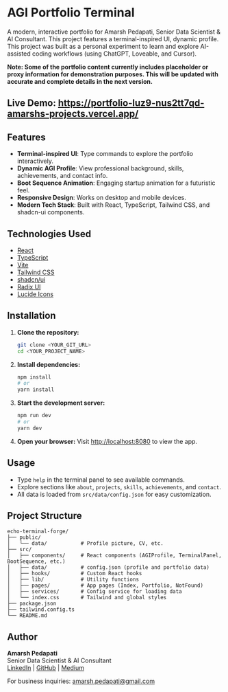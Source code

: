 # AGI Portfolio Terminal

A modern, interactive portfolio for Amarsh Pedapati, Senior Data Scientist & AI Consultant. This project features a terminal-inspired UI, dynamic profile.
This project was built as a personal experiment to learn and explore AI-assisted coding workflows (using ChatGPT, Loveable, and Cursor).

**Note:
Some of the portfolio content currently includes placeholder or proxy information for demonstration purposes. This will be updated with accurate and complete details in the next version.**

## Live Demo: https://portfolio-luz9-nus2tt7qd-amarshs-projects.vercel.app/

## Features
- **Terminal-inspired UI**: Type commands to explore the portfolio interactively.
- **Dynamic AGI Profile**: View professional background, skills, achievements, and contact info.
- **Boot Sequence Animation**: Engaging startup animation for a futuristic feel.
- **Responsive Design**: Works on desktop and mobile devices.
- **Modern Tech Stack**: Built with React, TypeScript, Tailwind CSS, and shadcn-ui components.

## Technologies Used
- [React](https://react.dev/)
- [TypeScript](https://www.typescriptlang.org/)
- [Vite](https://vitejs.dev/)
- [Tailwind CSS](https://tailwindcss.com/)
- [shadcn/ui](https://ui.shadcn.com/)
- [Radix UI](https://www.radix-ui.com/)
- [Lucide Icons](https://lucide.dev/)

## Installation
1. **Clone the repository:**
   ```sh
   git clone <YOUR_GIT_URL>
   cd <YOUR_PROJECT_NAME>
   ```
2. **Install dependencies:**
   ```sh
   npm install
   # or
   yarn install
   ```
3. **Start the development server:**
   ```sh
   npm run dev
   # or
   yarn dev
   ```
4. **Open your browser:**
   Visit [http://localhost:8080](http://localhost:8080) to view the app.

## Usage
- Type `help` in the terminal panel to see available commands.
- Explore sections like `about`, `projects`, `skills`, `achievements`, and `contact`.
- All data is loaded from `src/data/config.json` for easy customization.

## Project Structure
```
echo-terminal-forge/
├── public/
│   └── data/           # Profile picture, CV, etc.
├── src/
│   ├── components/     # React components (AGIProfile, TerminalPanel, BootSequence, etc.)
│   ├── data/           # config.json (profile and portfolio data)
│   ├── hooks/          # Custom React hooks
│   ├── lib/            # Utility functions
│   ├── pages/          # App pages (Index, Portfolio, NotFound)
│   ├── services/       # Config service for loading data
│   └── index.css       # Tailwind and global styles
├── package.json
├── tailwind.config.ts
└── README.md
```

## Author
**Amarsh Pedapati**  
Senior Data Scientist & AI Consultant  
[LinkedIn](https://www.linkedin.com/in/amarshp/) | [GitHub](https://github.com/amarshp) | [Medium](https://medium.com/@amarsh.pedapati)

For business inquiries: amarsh.pedapati@gmail.com
